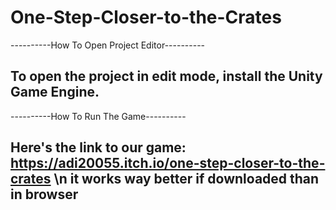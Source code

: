 # One-Step-Closer-to-the-Crates

----------How To Open Project Editor----------

To open the project in edit mode, install the Unity Game Engine.
----------------------------------------------

----------How To Run The Game----------

Here's the link to our game:
https://adi20055.itch.io/one-step-closer-to-the-crates \n
it works way better if downloaded than in browser
---------------------------------------
